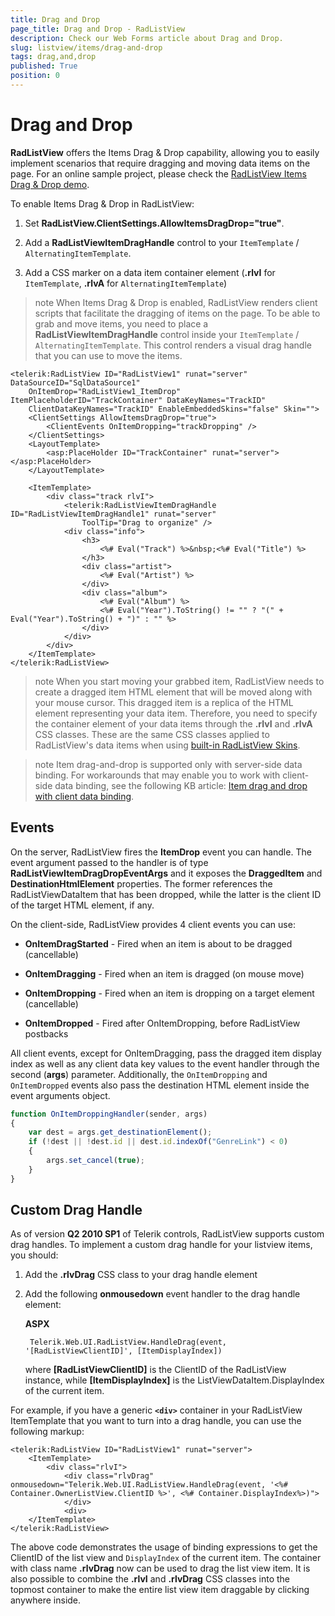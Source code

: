 ```yaml
---
title: Drag and Drop
page_title: Drag and Drop - RadListView
description: Check our Web Forms article about Drag and Drop.
slug: listview/items/drag-and-drop
tags: drag,and,drop
published: True
position: 0
---
```


# Drag and Drop


**RadListView** offers the Items Drag & Drop capability, allowing you to easily implement scenarios that require dragging and moving data items on the page. For an online sample project, please check the [RadListView Items Drag & Drop demo](https://demos.telerik.com/aspnet-ajax/listview/examples/itemdragdrop/defaultcs.aspx).

To enable Items Drag & Drop in RadListView:

1. Set **RadListView.ClientSettings.AllowItemsDragDrop="true"**.

1. Add a **RadListViewItemDragHandle** control to your `ItemTemplate` / `AlternatingItemTemplate`.

1. Add a CSS marker on a data item container element (**.rlvI** for `ItemTemplate`, **.rlvA** for `AlternatingItemTemplate`)

>note When Items Drag & Drop is enabled, RadListView renders client scripts that facilitate the dragging of items on the page. To be able to grab and move items, you need to place a **RadListViewItemDragHandle** control inside your `ItemTemplate` / `AlternatingItemTemplate`. This control renders a visual drag handle that you can use to move the items.


````ASP.NET
<telerik:RadListView ID="RadListView1" runat="server" DataSourceID="SqlDataSource1"
    OnItemDrop="RadListView1_ItemDrop" ItemPlaceholderID="TrackContainer" DataKeyNames="TrackID"
    ClientDataKeyNames="TrackID" EnableEmbeddedSkins="false" Skin="">
    <ClientSettings AllowItemsDragDrop="true">
        <ClientEvents OnItemDropping="trackDropping" />
    </ClientSettings>
    <LayoutTemplate>
        <asp:PlaceHolder ID="TrackContainer" runat="server"></asp:PlaceHolder>
    </LayoutTemplate>

    <ItemTemplate>
        <div class="track rlvI">
            <telerik:RadListViewItemDragHandle ID="RadListViewItemDragHandle1" runat="server"
                ToolTip="Drag to organize" />
            <div class="info">
                <h3>
                    <%# Eval("Track") %>&nbsp;<%# Eval("Title") %>
                </h3>
                <div class="artist">
                    <%# Eval("Artist") %>
                </div>
                <div class="album">
                    <%# Eval("Album") %>
                    <%# Eval("Year").ToString() != "" ? "(" + Eval("Year").ToString() + ")" : "" %>
                </div>
            </div>
        </div>
    </ItemTemplate>
</telerik:RadListView>
````



>note When you start moving your grabbed item, RadListView needs to create a dragged item HTML element that will be moved along with your mouse cursor. This dragged item is a replica of the HTML element representing your data item. Therefore, you need to specify the container element of your data items through the **.rlvI** and **.rlvA** CSS classes. These are the same CSS classes applied to RadListView's data items when using [built-in RadListView Skins](https://www.telerik.com/help/aspnet-ajax/listview-skins.html).

>note Item drag-and-drop is supported only with server-side data binding. For workarounds that may enable you to work with client-side data binding, see the following KB article: [Item drag and drop with client data binding](https://www.telerik.com/support/kb/aspnet-ajax/listview/details/item-drag-and-drop-with-client-data-binding).

## Events

On the server, RadListView fires the **ItemDrop** event you can handle. The event argument passed to the handler is of type **RadListViewItemDragDropEventArgs** and it exposes the **DraggedItem** and **DestinationHtmlElement** properties. The former references the RadListViewDataItem that has been dropped, while the latter is the client ID of the target HTML element, if any.

On the client-side, RadListView provides 4 client events you can use:

* **OnItemDragStarted** - Fired when an item is about to be dragged (cancellable)

* **OnItemDragging** - Fired when an item is dragged (on mouse move)

* **OnItemDropping** - Fired when an item is dropping on a target element (cancellable)

* **OnItemDropped** - Fired after OnItemDropping, before RadListView postbacks

All client events, except for OnItemDragging, pass the dragged item display index as well as any client data key values to the event handler through the second (**args**) parameter. Additionally, the `OnItemDropping` and `OnItemDropped` events also pass the destination HTML element inside the event arguments object.

````JavaScript
function OnItemDroppingHandler(sender, args)
{
    var dest = args.get_destinationElement();
    if (!dest || !dest.id || dest.id.indexOf("GenreLink") < 0)
    {
        args.set_cancel(true);
    }
}
````

## Custom Drag Handle


As of version **Q2 2010 SP1** of Telerik controls, RadListView supports custom drag handles. To implement a custom drag handle for your listview items, you should:

1. Add the **.rlvDrag** CSS class to your drag handle element

1. Add the following **onmousedown** event handler to the drag handle element:

	**ASPX**

		Telerik.Web.UI.RadListView.HandleDrag(event, '[RadListViewClientID]', [ItemDisplayIndex])

	where **[RadListViewClientID]** is the ClientID of the RadListView instance, while **[ItemDisplayIndex]** is the ListViewDataItem.DisplayIndex of the current item.

For example, if you have a generic **`<div>`** container in your RadListView ItemTemplate that you want to turn into a drag handle, you can use the following markup:

````ASP.NET
<telerik:RadListView ID="RadListView1" runat="server">
    <ItemTemplate>
        <div class="rlvI">
            <div class="rlvDrag" onmousedown="Telerik.Web.UI.RadListView.HandleDrag(event, '<%# Container.OwnerListView.ClientID %>', <%# Container.DisplayIndex%>)">
            </div>
            <div>
    </ItemTemplate>
</telerik:RadListView>
````



The above code demonstrates the usage of binding expressions to get the ClientID of the list view and `DisplayIndex` of the current item. The container with class name **.rlvDrag** now can be used to drag the list view item. It is also possible to combine the **.rlvI** and **.rlvDrag** CSS classes into the topmost container to make the entire list view item draggable by clicking anywhere inside.
